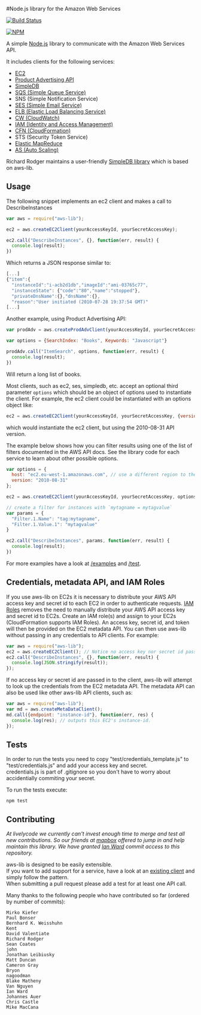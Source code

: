 #Node.js library for the Amazon Web Services

[![Build Status](https://travis-ci.org/livelycode/aws-lib.png?branch=master)](https://travis-ci.org/livelycode/aws-lib)

[![NPM](https://nodei.co/npm/aws-lib.png)](https://nodei.co/npm/aws-lib/)

A simple [Node.js](http://nodejs.org/) library to communicate with the Amazon Web Services API.

It includes clients for the following services:

   * [EC2](https://github.com/livelycode/aws-lib/blob/master/examples/ec2.js)
   * [Product Advertising API](https://github.com/livelycode/aws-lib/blob/master/examples/prod-adv.js)
   * [SimpleDB](https://github.com/livelycode/aws-lib/blob/master/test/simpledb.js)
   * [SQS (Simple Queue Service)](https://github.com/livelycode/aws-lib/blob/master/examples/sqs.js)
   * SNS (Simple Notification Service)
   * [SES (Simple Email Service)](https://github.com/livelycode/aws-lib/blob/master/examples/ses.js)
   * [ELB (Elastic Load Balancing Service)](https://github.com/livelycode/aws-lib/blob/master/examples/elb.js)
   * [CW (CloudWatch)](https://github.com/livelycode/aws-lib/blob/master/examples/cw.js)
   * [IAM (Identity and Access Management)](https://github.com/livelycode/aws-lib/blob/master/examples/iam.js)
   * [CFN (CloudFormation)](https://github.com/livelycode/aws-lib/blob/master/test/cfn.js)
   * STS (Security Token Service)
   * [Elastic MapReduce](https://github.com/livelycode/aws-lib/blob/master/test/emr.js)
   * [AS (Auto Scaling)](https://github.com/livelycode/aws-lib/blob/master/test/as.js)

Richard Rodger maintains a user-friendly [SimpleDB library](http://github.com/rjrodger/simpledb) which is based on aws-lib.

## Usage

The following snippet implements an ec2 client and makes a call to DescribeInstances

``` js
var aws = require("aws-lib");

ec2 = aws.createEC2Client(yourAccessKeyId, yourSecretAccessKey);

ec2.call("DescribeInstances", {}, function(err, result) {
  console.log(result);
})
```

Which returns a JSON response similar to:

``` js
[...]
{"item":{
  "instanceId":"i-acb2d1db","imageId":"ami-03765c77",
  "instanceState": {"code":"80","name":"stopped"},
  "privateDnsName":{},"dnsName":{},
  "reason":"User initiated (2010-07-28 19:37:54 GMT)"
[...]
```

Another example, using Product Advertising API:

``` js
var prodAdv = aws.createProdAdvClient(yourAccessKeyId, yourSecretAccessKey, yourAssociateTag);

var options = {SearchIndex: "Books", Keywords: "Javascript"}

prodAdv.call("ItemSearch", options, function(err, result) {
  console.log(result);
})
```

Will return a long list of books.

Most clients, such as ec2, ses, simpledb, etc. accept an optional third parameter `options` which should be an object of options used to instantiate the client.  For example, the ec2 client could be instantiated with an options object like:

``` js
ec2 = aws.createEC2Client(yourAccessKeyId, yourSecretAccessKey, {version: '2010-08-31'});
```
    
which would instantiate the ec2 client, but using the 2010-08-31 API version.  

The example below shows how you can filter results using one of the list of filters documented in the AWS API docs. See the library code for each service to learn about other possible options.

``` js
var options = {
  host: "ec2.eu-west-1.amazonaws.com", // use a different region to the default
  version: "2010-08-31"
};

ec2 = aws.createEC2Client(yourAccessKeyId, yourSecretAccessKey, options);

// create a filter for instances with `mytagname = mytagvalue`
var params = {
  "Filter.1.Name": "tag:mytagname",
  "Filter.1.Value.1": "mytagvalue"
}

ec2.call("DescribeInstances", params, function(err, result) {
  console.log(result);
})
```

For more examples have a look at [/examples](https://github.com/livelycode/aws-lib/tree/master/examples) and [/test](https://github.com/livelycode/aws-lib/tree/master/test).

## Credentials, metadata API, and IAM Roles

If you use aws-lib on EC2s it is necessary to distribute your AWS API access key and secret id to each EC2 in order to authenticate requests.  [IAM Roles](http://docs.amazonwebservices.com/AWSEC2/latest/UserGuide/UsingIAM.html#UsingIAMrolesWithAmazonEC2Instances) removes the need to manually distribute your AWS API access key and secret id to EC2s.  Create an IAM role(s) and assign to your EC2s (CloudFormation supports IAM Roles). An access key, secret id, and token will then be provided on the EC2 metadata API.  You can then use aws-lib without passing in any credentials to API clients.  For example:

``` js
var aws = require("aws-lib");
ec2 = aws.createEC2Client(); // Notice no access key nor secret id passed in to client
ec2.call("DescribeInstances", {}, function(err, result) {
  console.log(JSON.stringify(result));
});
```

If no access key or secret id are passed in to the client, aws-lib will attempt to look up the credentials from the EC2 metadata API.  The metadata API can also be used like other aws-lib API clients, such as:

``` js
var aws = require("aws-lib");
var md = aws.createMetaDataClient();
md.call({endpoint: "instance-id"}, function(err, res) {
  console.log(res); // outputs this EC2's instance-id.
});
```

## Tests
In order to run the tests you need to copy "test/credentials_template.js" to "test/credentials.js" and add your access key and secret.  
credentials.js is part of .gitignore so you don't have to worry about accidentially commiting your secret.

To run the tests execute:

```
npm test
```

## Contributing
*At livelycode we currently can't invest enough time to merge and test all new contributions. So our friends at [mapbox](https://github.com/mapbox) offered to jump in and help maintain this library. We have granted [Ian Ward](https://github.com/ianshward) commit access to this repository.*

aws-lib is designed to be easily extensible.  
If you want to add support for a service, have a look at an [existing client](https://github.com/livelycode/aws-lib/blob/master/lib/ec2.js) and simply follow the pattern.  
When submitting a pull request please add a test for at least one API call.

Many thanks to the following people who have contributed so far (ordered by number of commits):

```
Mirko Kiefer
Paul Bonser
Bernhard K. Weisshuhn
Kent
David Valentiate
Richard Rodger
Sean Coates
john
Jonathan Leibiusky
Matt Duncan
Cameron Gray
Bryon
nagoodman
Blake Matheny
Van Nguyen
Ian Ward
Johannes Auer
Chris Castle
Mike MacCana
```
